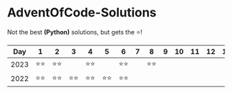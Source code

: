 # AdventOfCode-Solutions
Not the best <b>(Python)</b> solutions, but gets the ⭐!

Day | 1 | 2 | 3 | 4 | 5 | 6 | 7 | 8 | 9 | 10 | 11 | 12 | 13 | 14 | 15 | 16 | 17 | 18 | 19 | 20 | 21 | 22 | 23 | 24 | 25
--- | --- | --- | --- |--- |--- |--- |--- |--- |--- |--- |--- |--- |--- |--- |--- |--- |--- |--- |--- |--- |--- |--- |--- |--- |---
2023 | ⭐⭐ | ⭐⭐ | | ⭐⭐ | | ⭐⭐ | | ⭐⭐ | | | | | | | ⭐⭐ | | | | | | | | | | |
2022 | ⭐⭐ | ⭐⭐ | ⭐⭐ | ⭐⭐ | ⭐⭐ | ⭐⭐ | | | | | | | | | | | | | | | | | | | |
